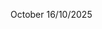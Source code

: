 October 16/10/2025







<!---
parampreetsingh217/parampreetsingh217 is a ✨ special ✨ repository because its `README.md` (this file) appears on your GitHub profile.
You can click the Preview link to take a look at your changes.
--->
